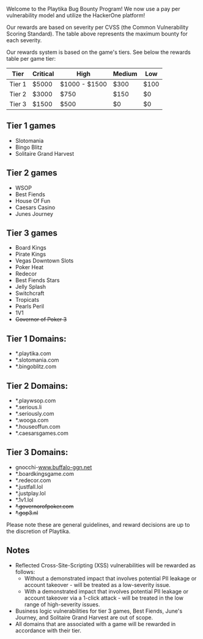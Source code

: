 
Welcome to the Playtika Bug Bounty Program! We now use a pay per vulnerability model and utilize the HackerOne platform!

Our rewards are based on severity per CVSS (the Common Vulnerability Scoring Standard). The table above represents the maximum bounty for each severity. 

Our rewards system is based on the game's tiers.
See below the rewards table per game tier:

Tier        |       Critical         |High                          | Medium                         | Low |
|--------|--------------------------|-----------------------------------------|--------------------------------------|---------|
|Tier 1  |     $5000      |      $1000 - $1500           |  $300  | $100|
|Tier 2  |     $3000      |      $750           |  $150  | $0|
|Tier 3  |     $1500      |      $500           |  $0  | $0|


## Tier 1 games 
- Slotomania
- Bingo Blitz
- Solitaire Grand Harvest

## Tier 2 games
- WSOP
- Best Fiends
- House Of Fun
- Caesars Casino
- Junes Journey

## Tier 3 games
- Board Kings
- Pirate Kings
- Vegas Downtown Slots
- Poker Heat
- Redecor
- Best Fiends Stars
- Jelly Splash
- Switchcraft
- Tropicats
- Pearls Peril
- 1V1
- ~~Governor of Poker 3~~

## Tier 1 Domains:
- *.playtika.com
- *.slotomania.com
- *.bingoblitz.com

## Tier 2 Domains:
- *.playwsop.com
- *.serious.li
- *.seriously.com
- *.wooga.com
- *.houseoffun.com
- *.caesarsgames.com

## Tier 3 Domains:
- gnocchi-www.buffalo-ggn.net
- *.boardkingsgame.com
- *.redecor.com
- *.justfall.lol
- *.justplay.lol
- *.1v1.lol
- ~~*.governorofpoker.com~~
- ~~*.gop3.nl~~

Please note these are general guidelines, and reward decisions are up to the discretion of Playtika.

## Notes
* Reflected Cross-Site-Scripting (XSS) vulnerabilities will be rewarded as follows:
  * Without a demonstrated impact that involves potential PII leakage or account takeover - will be treated as a low-severity issue.
  * With a demonstrated impact that involves potential PII leakage or account takeover via a 1-click attack - will be treated in the low range of high-severity issues.
* Business logic vulnerabilities for tier 3 games, Best Fiends, June's Journey, and Solitaire Grand Harvest are out of scope.
* All domains that are associated with a game will be rewarded in accordance with their tier.
